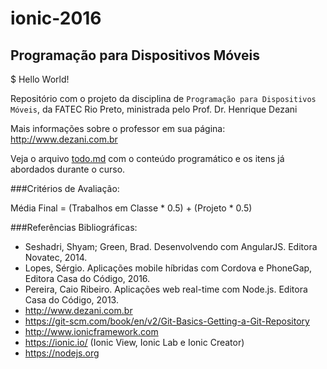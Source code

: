 # ionic-2016
## Programação para Dispositivos Móveis

  $ Hello World!

Repositório com o projeto da disciplina de `Programação para Dispositivos Móveis`, da FATEC Rio Preto, ministrada pelo Prof. Dr. Henrique Dezani

Mais informações sobre o professor em sua página: http://www.dezani.com.br

Veja o arquivo [todo.md](https://github.com/henriquedezani/ionic-2016/blob/master/todo.md) com o conteúdo programático e os itens já abordados durante o curso.

###Critérios de Avaliação:

Média Final = (Trabalhos em Classe * 0.5) + (Projeto * 0.5)

###Referências Bibliográficas:

- Seshadri, Shyam; Green, Brad. Desenvolvendo com AngularJS. Editora Novatec, 2014.
- Lopes, Sérgio. Aplicações mobile híbridas com Cordova e PhoneGap, Editora Casa do Código, 2016.
- Pereira, Caio Ribeiro. Aplicações web real-time com Node.js. Editora Casa do Código, 2013.
- http://www.dezani.com.br
- https://git-scm.com/book/en/v2/Git-Basics-Getting-a-Git-Repository
- http://www.ionicframework.com
- https://ionic.io/ (Ionic View, Ionic Lab e Ionic Creator)
- https://nodejs.org
